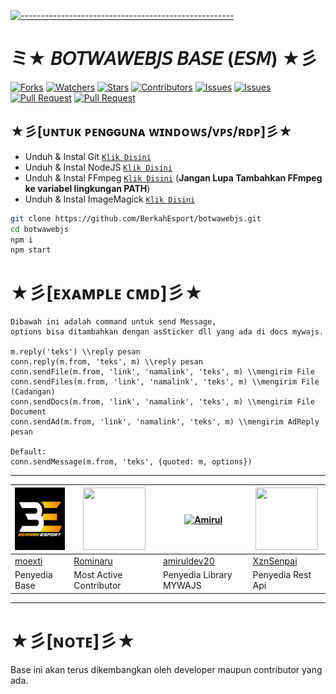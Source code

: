 [![-----------------------------------------------------](https://raw.githubusercontent.com/andreasbm/readme/master/assets/lines/colored.png)](#table-of-contents)
# ミ★ 𝘉𝘖𝘛𝘞𝘈𝘞𝘌𝘉𝘑𝘚 𝘉𝘈𝘚𝘌 (𝘌𝘚𝘔) ★彡

<a href="https://github.com/BerkahEsport/botwawebjs/network/members"><img title="Forks" src="https://img.shields.io/github/forks/BerkahEsport/botwawebjs?label=Forks&color=blue&style=flat-square"></a>
<a href="https://github.com/BerkahEsport/botwawebjs/watchers"><img title="Watchers" src="https://img.shields.io/github/watchers/BerkahEsport/botwawebjs?label=Watchers&color=green&style=flat-square"></a>
<a href="https://github.com/BerkahEsport/botwawebjs/stargazers"><img title="Stars" src="https://img.shields.io/github/stars/BerkahEsport/botwawebjs?label=Stars&color=yellow&style=flat-square"></a>
<a href="https://github.com/BerkahEsport/botwawebjs/graphs/contributors"><img title="Contributors" src="https://img.shields.io/github/contributors/BerkahEsport/botwawebjs?label=Contributors&color=blue&style=flat-square"></a>
<a href="https://github.com/BerkahEsport/botwawebjs/issues"><img title="Issues" src="https://img.shields.io/github/issues/BerkahEsport/botwawebjs?label=Issues&color=success&style=flat-square"></a>
<a href="https://github.com/BerkahEsport/botwawebjs/issues?q=is%3Aissue+is%3Aclosed"><img title="Issues" src="https://img.shields.io/github/issues-closed/BerkahEsport/botwawebjs?label=Issues&color=red&style=flat-square"></a>
<a href="https://github.com/BerkahEsport/botwawebjs/pulls"><img title="Pull Request" src="https://img.shields.io/github/issues-pr/BerkahEsport/botwawebjs?label=PullRequest&color=success&style=flat-square"></a>
<a href="https://github.com/BerkahEsport/botwawebjs/pulls?q=is%3Apr+is%3Aclosed"><img title="Pull Request" src="https://img.shields.io/github/issues-pr-closed/BerkahEsport/botwawebjs?label=PullRequest&color=red&style=flat-square"></a>


## ★彡[ᴜɴᴛᴜᴋ ᴘᴇɴɢɢᴜɴᴀ ᴡɪɴᴅᴏᴡꜱ/ᴠᴘꜱ/ʀᴅᴘ]彡★

* Unduh & Instal Git [`Klik Disini`](https://git-scm.com/downloads)
* Unduh & Instal NodeJS [`Klik Disini`](https://nodejs.org/en/download)
* Unduh & Instal FFmpeg [`Klik Disini`](https://ffmpeg.org/download.html) (**Jangan Lupa Tambahkan FFmpeg ke variabel lingkungan PATH**)
* Unduh & Instal ImageMagick [`Klik Disini`](https://imagemagick.org/script/download.php)

```bash
git clone https://github.com/BerkahEsport/botwawebjs.git
cd botwawebjs 
npm i
npm start
```

# ★彡[ᴇxᴀᴍᴘʟᴇ ᴄᴍᴅ]彡★
```
Dibawah ini adalah command untuk send Message,
options bisa ditambahkan dengan asSticker dll yang ada di docs mywajs.

m.reply('teks') \\reply pesan
conn.reply(m.from, 'teks', m) \\reply pesan
conn.sendFile(m.from, 'link', 'namalink', 'teks', m) \\mengirim File
conn.sendFiles(m.from, 'link', 'namalink', 'teks', m) \\mengirim File (Cadangan)
conn.sendDocs(m.from, 'link', 'namalink', 'teks', m) \\mengirim File Document
conn.sendAd(m.from, 'link', 'namalink', 'teks', m) \\mengirim AdReply pesan

Default:
conn.sendMessage(m.from, 'teks', {quoted: m, options})

```

---------

<a href="https://github.com/BerkahEsport"><img src="https://raw.githubusercontent.com/BerkahEsport/api-be/main/tmp/gmbr/logo2.png" width="100" height="100"></a> | <a href="https://github.com/Leuthra"><img src="https://github.com/Leuthra.png" width="100" height="100"></a> | [![Amirul](https://github.com/amiruldev20.png?size=100)](https://github.com/amiruldev20) | <a href="https://xzn.wtf/"><img src="https://xzn.wtf/img/user.jpg" width="100" height="100"></a> 
----|----|----|-----
[moexti](https://github.com/BerkahEsport) | [Rominaru](https://github.com/Leuthra) | [amiruldev20](https://github.com/amiruldev20) | [XznSenpai](https://xzn.wtf/)
Penyedia Base | Most Active Contributor | Penyedia Library MYWAJS | Penyedia Rest Api

----------
# ★彡[ɴᴏᴛᴇ]彡★
Base ini akan terus dikembangkan oleh developer maupun contributor yang ada.
